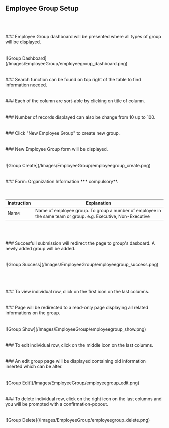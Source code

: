 ## Employee Group Setup
<br/>
<br/>
<br/>
### Employee Group dashboard will be presented where all types of group will be displayed.
<br/>
<br/>
<br/>
![Group Dashboard](/Images/EmployeeGroup/employeegroup_dashboard.png)
<br/>
<br/>
<br/>
### Search function can be found on top right of the table to find information needed.
<br/>
<br/>
<br/>
### Each of the column are sort-able by clicking on title of column.
<br/>
<br/>
<br/>
### Number of records displayed can also be change from 10 up to 100.
<br/>
<br/>
<br/>
### Click "New Employee Group" to create new group.
<br/>
<br/>
<br/>
### New Employee Group form will be displayed.
<br/>
<br/>
<br/>
![Group Create](/Images/EmployeeGroup/employeegroup_create.png)
<br/>
<br/>
<br/>
### Form: Organization Information *** compulsory**.
<br/>
<br/>
<br/>

| Instruction  | Explanation |
| ------------- | ------------- |
| Name | Name of employee group. To group a number of employee in the same team or group. e.g. Executive, Non-Executive |

<br/>
<br/>
<br/>
### Succesfull submission will redirect the page to group's dasboard. A newly added group will be added.
<br/>
<br/>
<br/>
![Group Success](/Images/EmployeeGroup/employeegroup_success.png)
<br/>
<br/>
<br/>
<br/>
<br/>
### To view individual row, click on the first icon on the last columns.
<br/>
<br/>
<br/>
### Page will be redirected to a read-only page displaying all related informations on the group.
<br/>
<br/>
<br/>
![Group Show](/Images/EmployeeGroup/employeegroup_show.png)
<br/>
<br/>
<br/>
### To edit individual row, click on the middle icon on the last columns.
<br/>
<br/>
<br/>
### An edit group page will be displayed containing old information inserted which can be alter.
<br/>
<br/>
<br/>
![Group Edit](/Images/EmployeeGroup/employeegroup_edit.png)
<br/>
<br/>
<br/>
### To delete individual row, click on the right icon on the last columns and you will be prompted with a confirmation-popout.
<br/>
<br/>
<br/>
![Group Delete](/Images/EmployeeGroup/employeegroup_delete.png)
